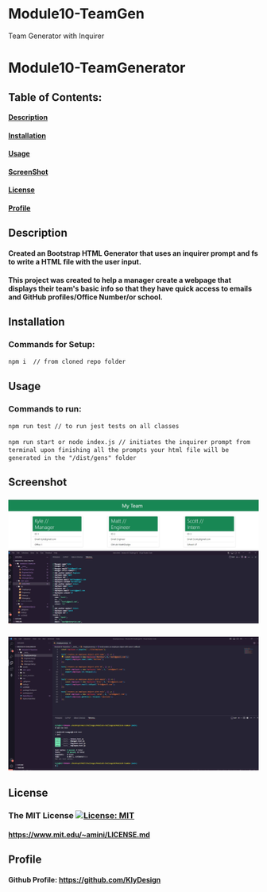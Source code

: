 # Module10-TeamGen
Team Generator with Inquirer 
# **Module10-TeamGenerator**



## Table of Contents: 
#### [Description](#description)
#### [Installation](#installation)
#### [Usage](#usage)
#### [ScreenShot](#screenshot)
#### [License](#license)
#### [Profile](#profile)

## Description
#### Created an Bootstrap HTML Generator that uses an inquirer prompt and fs to write a HTML file with the user input.
#### This project was created to help a manager create a webpage that displays their team's basic info so that they have quick access to emails and GitHub profiles/Office Number/or school.


## Installation
###  Commands for Setup:
```
npm i  // from cloned repo folder
```

## Usage
### Commands to run:
```
npm run test // to run jest tests on all classes

npm run start or node index.js // initiates the inquirer prompt from terminal upon finishing all the prompts your html file will be generated in the "/dist/gens" folder  
```

## Screenshot
### ![Alt text](./assets/GeneratedPage.jpg "Page Example")
### ![Alt text](./assets/jestResults.jpg "Jest Results")
## License
### The MIT License  [![License: MIT](https://img.shields.io/badge/License-MIT-blue.svg)](https://opensource.org/licenses/MIT) 
#### https://www.mit.edu/~amini/LICENSE.md


## Profile
#### Github Profile: https://github.com/KlyDesign

